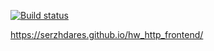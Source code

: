 [![Build status](https://ci.appveyor.com/api/projects/status/d8g9tl9oou7hudye?svg=true)](https://ci.appveyor.com/project/SerzhDares/hw-http-frontend)

https://serzhdares.github.io/hw_http_frontend/